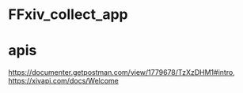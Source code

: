 # FFxiv_collect_app

# apis
https://documenter.getpostman.com/view/1779678/TzXzDHM1#intro, 
https://xivapi.com/docs/Welcome
